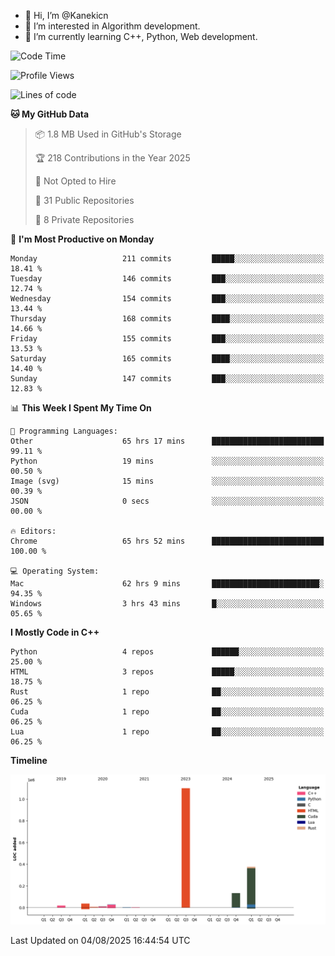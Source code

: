 - 👋 Hi, I’m @Kanekicn
- 👀 I’m interested in Algorithm development.
- 🌱 I’m currently learning C++, Python, Web development.

<!---
cotecsz/cotecsz is a ✨ special ✨ repository because its `README.md` (this file) appears on your GitHub profile.
You can click the Preview link to take a look at your changes.
--->

<!--START_SECTION:waka-->
![Code Time](http://img.shields.io/badge/Code%20Time-4%2C116%20hrs%207%20mins-blue)

![Profile Views](http://img.shields.io/badge/Profile%20Views-0-blue)

![Lines of code](https://img.shields.io/badge/From%20Hello%20World%20I%27ve%20Written-1.7%20million%20lines%20of%20code-blue)

**🐱 My GitHub Data** 

> 📦 1.8 MB Used in GitHub's Storage 
 > 
> 🏆 218 Contributions in the Year 2025
 > 
> 🚫 Not Opted to Hire
 > 
> 📜 31 Public Repositories 
 > 
> 🔑 8 Private Repositories 
 > 
📅 **I'm Most Productive on Monday** 

```text
Monday                   211 commits         █████░░░░░░░░░░░░░░░░░░░░   18.41 % 
Tuesday                  146 commits         ███░░░░░░░░░░░░░░░░░░░░░░   12.74 % 
Wednesday                154 commits         ███░░░░░░░░░░░░░░░░░░░░░░   13.44 % 
Thursday                 168 commits         ████░░░░░░░░░░░░░░░░░░░░░   14.66 % 
Friday                   155 commits         ███░░░░░░░░░░░░░░░░░░░░░░   13.53 % 
Saturday                 165 commits         ████░░░░░░░░░░░░░░░░░░░░░   14.40 % 
Sunday                   147 commits         ███░░░░░░░░░░░░░░░░░░░░░░   12.83 % 
```


📊 **This Week I Spent My Time On** 

```text
💬 Programming Languages: 
Other                    65 hrs 17 mins      █████████████████████████   99.11 % 
Python                   19 mins             ░░░░░░░░░░░░░░░░░░░░░░░░░   00.50 % 
Image (svg)              15 mins             ░░░░░░░░░░░░░░░░░░░░░░░░░   00.39 % 
JSON                     0 secs              ░░░░░░░░░░░░░░░░░░░░░░░░░   00.00 % 

🔥 Editors: 
Chrome                   65 hrs 52 mins      █████████████████████████   100.00 % 

💻 Operating System: 
Mac                      62 hrs 9 mins       ████████████████████████░   94.35 % 
Windows                  3 hrs 43 mins       █░░░░░░░░░░░░░░░░░░░░░░░░   05.65 % 
```

**I Mostly Code in C++** 

```text
Python                   4 repos             ██████░░░░░░░░░░░░░░░░░░░   25.00 % 
HTML                     3 repos             █████░░░░░░░░░░░░░░░░░░░░   18.75 % 
Rust                     1 repo              ██░░░░░░░░░░░░░░░░░░░░░░░   06.25 % 
Cuda                     1 repo              ██░░░░░░░░░░░░░░░░░░░░░░░   06.25 % 
Lua                      1 repo              ██░░░░░░░░░░░░░░░░░░░░░░░   06.25 % 
```



**Timeline**

![Lines of Code chart](https://raw.githubusercontent.com/Kanekicn/Kanekicn/master/assets/bar_graph.png)


 Last Updated on 04/08/2025 16:44:54 UTC
<!--END_SECTION:waka-->
